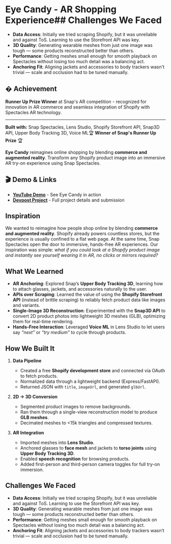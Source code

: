 # Eye Candy - AR Shopping Experience## Challenges We Faced  
- **Data Access**: Initially we tried scraping Shopify, but it was unreliable and against ToS. Learning to use the Storefront API was key.  
- **3D Quality**: Generating wearable meshes from just one image was tough — some products reconstructed better than others.  
- **Performance**: Getting meshes small enough for smooth playback on Spectacles without losing too much detail was a balancing act.  
- **Anchoring Fit**: Aligning jackets and accessories to body trackers wasn't trivial — scale and occlusion had to be tuned manually.

## � Achievement
**Runner Up Prize Winner** at Snap's AR competition - recognized for innovation in AR commerce and seamless integration of Shopify with Spectacles AR technology.

---

**Built with:** Snap Spectacles, Lens Studio, Shopify Storefront API, Snap3D API, Upper Body Tracking 3D, Voice ML🏆 **Winner of Snap's Runner Up Prize** 🏆

**Eye Candy** reimagines online shopping by blending **commerce and augmented reality**. Transform any Shopify product image into an immersive AR try-on experience using Snap Spectacles.

## 🎬 Demo & Links
- **[YouTube Demo](https://youtu.be/Y8HBG6J3Q5Y)** - See Eye Candy in action
- **[Devpost Project](https://devpost.com/software/eye-candy)** - Full project details and submission

## Inspiration  
We wanted to reimagine how people shop online by blending **commerce and augmented reality**. Shopify already powers countless stores, but the experience is usually confined to a flat web page. At the same time, Snap Spectacles open the door to immersive, hands-free AR experiences. Our inspiration was simple: *what if you could look at a Shopify product image and instantly see yourself wearing it in AR, no clicks or mirrors required?*  

## What We Learned  
- **AR Anchoring**: Explored Snap’s **Upper Body Tracking 3D**, learning how to attach glasses, jackets, and accessories naturally to the user.  
- **APIs over Scraping**: Learned the value of using the **Shopify Storefront API** (instead of brittle scraping) to reliably fetch product data like images and variants.  
- **Single-Image 3D Reconstruction**: Experimented with the **Snap3D API** to convert 2D product photos into lightweight 3D meshes (GLB), optimizing them for real-time rendering.  
- **Hands-Free Interaction**: Leveraged **Voice ML** in Lens Studio to let users say *“next”* or *“try medium”* to cycle through products.  

## How We Built It  
1. **Data Pipeline**  
   - Created a free **Shopify development store** and connected via OAuth to fetch products.  
   - Normalized data through a lightweight backend (Express/FastAPI).  
   - Returned JSON with `title`, `imageUrl`, and generated `glbUrl`.  

2. **2D → 3D Conversion**  
   - Segmented product images to remove backgrounds.  
   - Ran them through a single-view reconstruction model to produce **GLB meshes**.  
   - Decimated meshes to <15k triangles and compressed textures.  

3. **AR Integration**  
   - Imported meshes into **Lens Studio**.  
   - Anchored glasses to **face mesh** and jackets to **torso joints** using **Upper Body Tracking 3D**.  
   - Enabled **speech recognition** for browsing products.  
   - Added first-person and third-person camera toggles for full try-on immersion.  

## Challenges We Faced  
- **Data Access**: Initially we tried scraping Shopify, but it was unreliable and against ToS. Learning to use the Storefront API was key.  
- **3D Quality**: Generating wearable meshes from just one image was tough — some products reconstructed better than others.  
- **Performance**: Getting meshes small enough for smooth playback on Spectacles without losing too much detail was a balancing act.  
- **Anchoring Fit**: Aligning jackets and accessories to body trackers wasn’t trivial — scale and occlusion had to be tuned manually.  